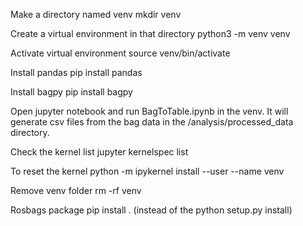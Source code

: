 Make a directory named venv
mkdir venv

Create a virtual environment in that directory
python3 -m venv venv

Activate virtual environment
source venv/bin/activate

Install pandas
pip install pandas

Install bagpy
pip install bagpy

Open jupyter notebook and run BagToTable.ipynb in the venv. It will generate csv files from the bag data in the /analysis/processed_data directory.




Check the kernel list
jupyter kernelspec list

To reset the kernel
python -m ipykernel install --user --name venv

Remove venv folder
rm -rf venv

Rosbags package
pip install . (instead of the python setup.py install)
